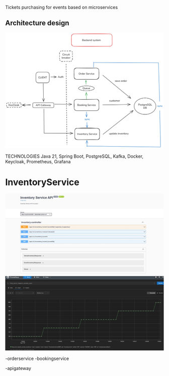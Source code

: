 Tickets purchasing for events based on microservices

## Architecture design

![Diseño de Arquitectura](inventoryservice/docs/architecture-design/Diagram.png)

TECHNOLOGIES
Java 21, Spring Boot, PostgreSQL, Kafka, Docker, Keycloak, Prometheus, Grafana


# InventoryService
![](inventoryservice/docs/documentationimg/InventoryService%20swagger.JPG)
![](inventoryservice/docs/documentationimg/Metric%20prometheus.JPG)



-orderservice
-bookingservice

-apigateway


